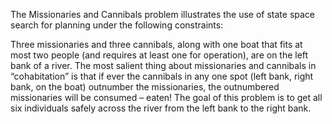 The Missionaries and Cannibals problem illustrates the use of state space search for planning
under the following constraints:

Three missionaries and three cannibals, along with one boat that fits at most two people (and requires at least one for operation), are on the left bank of a river. The most salient thing about missionaries and cannibals in “cohabitation” is that if ever the cannibals in any one spot (left bank, right bank, on the boat) outnumber the missionaries, the outnumbered missionaries will be consumed – eaten!
The goal of this problem is to get all six individuals safely across the river from the left bank to the right bank.
